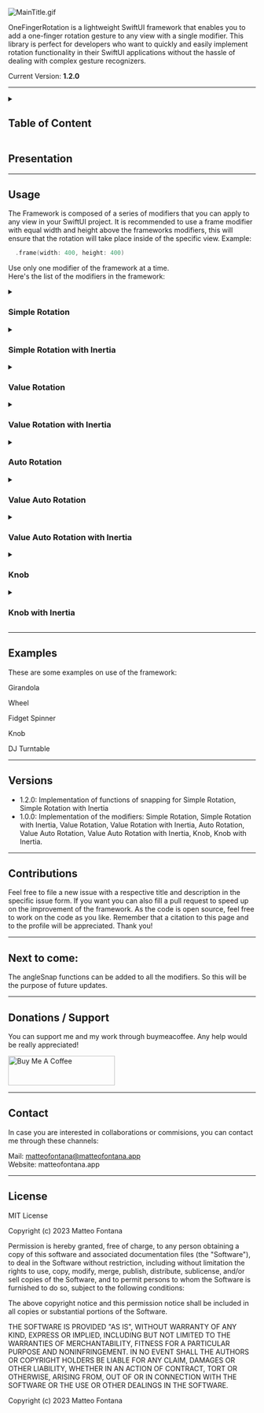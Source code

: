 ![MainTitle.gif](https://s12.gifyu.com/images/MainTitle.gif)

OneFingerRotation is a lightweight SwiftUI framework that enables you to add a one-finger rotation gesture to any view with a single modifier. This library is perfect for developers who want to quickly and easily implement rotation functionality in their SwiftUI applications without the hassle of dealing with complex gesture recognizers.

Current Version: **1.2.0**

---

<!--Table of Content-->
<details>
<summary>

## Table of Content

</summary>

- [Table of Content](#table-of-content)
- [Presentation](#presentation)
- [Usage](#usage)
  - [Simple Rotation](#simple-rotation)
  - [Simple Rotation with Inertia](#simple-rotation-with-inertia)
  - [Value Rotation](#value-rotation)
  - [Value Rotation with Inertia](#value-rotation-with-inertia)
  - [Auto Rotation](#auto-rotation)
  - [Value Auto Rotation](#value-auto-rotation)
  - [Value Auto Rotation with Inertia](#value-auto-rotation-with-inertia)
  - [Knob](#knob)
  - [Knob with Inertia](#knob-with-inertia)
- [Examples](#examples)
- [Versions](#versions)
- [Contributions](#contributions)
- [Next to come:](#next-to-come)
- [Donations / Support](#donations--support)
- [Contact](#contact)
- [License](#license)
</details>

## Presentation
---
## Usage

The Framework is composed of a series of modifiers that you can apply to any view in your SwiftUI project.
It is recommended to use a frame modifier with equal width and height above the frameworks modifiers, this will ensure that the rotation will take place inside of the specific view. Example:

```swift
  .frame(width: 400, height: 400)
```
Use only one modifier of the framework at a time.<br>
Here's the list of the modifiers in the framework:

<details>
<summary>

### Simple Rotation

</summary>

The Simple Rotation allows for a simple rotation using one finger.

**Declaration:**

```swift
  .simpleRotation()
```
**Customization:**

* rotationAngle: identifies the original angle of the element<br> [Type: **Angle** - Stock value: **.degrees(0)**]

* angleSnap: allows snapping using an angle factor which identifies the basic multiple of the angle<br> [Type: **Binding\<Double\>** - Stock Value: **Non declared**]
  
```swift
  .simpleRotation(
    rotationAngle: .degrees(20)
    angleSnap: .constant(60)
  )
```
</details>

<!--Simple Rotation with Inertia-->
<details>
<summary>

### Simple Rotation with Inertia

</summary>

The Simple Inertia Rotation allows the view for a simple rotation with consequent inertia effect.

**Declaration:**

Declaration should be like this:

```swift
  .simpleRotationInertia()
```

**Customization:**

These are the customization possibilities:
* friction: the inertia factor of slowdown.<br>[Type: **Binding\<Double\>** - Stock value: **0.005**] 
* velocityMultiplier: the speed multiplier of the inertia function related to the speed of the gesture on screen.<br>[Type: **Binding\<Double\>** - Stock value: **0.1**]
* decelerationFactor: the deceleration factor multiplier, big value indicates a longer inertia.<br>[Type: **Binding\<Double\>** - Stock value: **0.4**]
* rotationAngle: identifies the original angle of the element<br> [Type: **Angle** - Stock value: **.degrees(0)**]
* angleSnap: allows snapping using an angle factor which identifies the basic multiple of the angle<br> [Type: **Binding\<Double\>** - Stock Value: **Non declared**]
* angleSnapShowFactor: this variable controls the visibility during the inertia of angles not belonging to the angleSnap range.<br>[Type: **Binding\<Double\>** - Stock value: **0.1**]
  
```swift
  .simpleRotationInertia(
    friction: .constant(0.005),
    velocityMultiplier: .constant(0.1),
    decelerationFactor: .constant(0.4),
    rotationAngle: .degrees(0.0),
    angleSnap: .constant(20),
    angleSnapShowFactor: .constant(0.1)
  )
```

</details>

<!--Value Rotation-->
<details>
<summary>

### Value Rotation

</summary>
The Value Rotation allows for a simple rotation using one finger with a linked value related to the total angle of rotation.

**Setup**

To use the modifier it's necessary to create a variable of type double that will indicate the starting point of the element. Example:

```swift
  @State private var totalAngle: Double = 0.0
```

**Declaration:**

To declare the modifier it is mandatory to link the variable and also the onAngleChanged, inside of this there must be the linked variable.

```swift
  .valueRotation(
    totalAngle: $totalAngle2,
    onAngleChanged: { newAngle in
    totalAngle2 = newAngle
    }
  )
```

**Customization:**

*  animation: this parameter controls the animation during a change of totalAngle from outside the modifier.<br>[Type: **Animation** - Stock value: **Missing value**]

```swift
  .valueRotation(
    totalAngle: $totalAngle,
    onAngleChanged: { newAngle in
    totalAngle = newAngle
    },
    animation: .spring()
  )
```


</details>

<!--Value Rotation with Inertia-->
<details>
<summary>

### Value Rotation with Inertia

</summary>

The Value Rotation with Inertia allows for a rotation with value linked and inertia effect at the end of the gesture.

**Setup**

To use the modifier it's necessary to create a variable of type double that will indicate the starting point of the element. Example:

```swift
  @State private var totalAngle: Double = 0.0
```

**Declaration:**

To declare the modifier it is mandatory to link the variable and also the onAngleChanged, inside of this there must be the linked variable.

```swift
  .valueRotationInertia(
      totalAngle: $totalAngle,
      onAngleChanged: { newAngle in
      totalAngle = newAngle
    }
  )
```


**Customization:**

These are the customization possibilities:
* friction: the inertia factor of slowdown.<br>[Type: **Binding\<Double\>** - Stock value: **0.005**] 
* velocityMultiplier: the speed multiplier of the inertia function related to the speed of the gesture on screen.<br>[Type: **Binding\<Double\>** - Stock value: **0.1**]
*  animation: this parameter controls the animation during a change of totalAngle from outside the modifier.<br>[Type: **Animation** - Stock value: **Missing**]
* stoppingAnimation: this variable controls if the rotation stops after the value of knobValue changes outside the modifier. It is suggested to use a variable as it will be needed in case of this application.<br>[Type: **Binding\<Bool\>** - Stock value: **false**]

```swift
  .valueRotationInertia(
    totalAngle: $totalAngle,
    friction: .constant(0.005),
    onAngleChanged: { newAngle in
      totalAngle3 = newAngle
    },
    velocityMultiplier: .constant(0.1),
    animation: .spring(),
    stoppingAnimation: $valueChange
)
```

</details>

<!--Auto Rotation-->
<details>
<summary>

### Auto Rotation

</summary>

The Auto Rotation applies an automatic rotation to a simple rotation.

**Declaration:**

```swift
  .autoRotation()
```
**Customization:**

* rotationAngle: Identifies the original angle of the element<br> [Type: **Angle** - Stock value: **.degrees(0)**]

* autoRotationSpeed: Indicates the speed of the rotation of the content during motion.<br>[Type: **Binding\<Double\>** - Stock value: **20**]

* autoRotationActive: Indicates if the content has to rotate or not, allowing for pause of the rotation.<br>[Type: **Binding\<Bool\>** - Stock value: **true**]
  
```swift
  .autoRotation(
    rotationAngle: .degrees(20)
    autoRotationSpeed: .constant(20),
    autoRotationActive: .constant(true)
  )
```

In case there have been use of variables for the last two parameters it is possible to modify them using binding variables:

```swift
  .autoRotation(
    rotationAngle: .degrees(20),
    autoRotationSpeed: $autoRotationSpeed,
    autoRotationActive: $autoRotationActive
  )
```

Using this method will make able to modify the variables during the use of the modifier:

```swift
  Button(action: {
    autoRotationActive.toggle()
  }, label: {
    Text("Pause the Rotation")
  })

  Button(action: {
    autoRotationSpeed = [Insert double value here]
  }, label: {
    Text("Modify the speed")
  })
```

</details>

<!--Value Auto Rotation-->
<details>
<summary>

### Value Auto Rotation

</summary>

The Value Auto Rotation links a value related to the angle of an Auto Rotation

**Setup**

To use the modifier it's necessary to create a variable of type double that will indicate the starting point of the element. Example:

```swift
  @State private var totalAngle: Double = 0.0
```

**Declaration:**

To declare the modifier it is mandatory to link the variable and also the onAngleChanged, inside of this there must be the linked variable.

```swift
  .valueAutoRotation(
    totalAngle: $totalAngle,
    onAngleChanged: { newAngle in
        totalAngle = newAngle
    }
  )
```

**Customization:**

*  animation: this parameter controls the animation during a change of totalAngle from outside the modifier.<br>[Type: **Animation** - Stock value: **Missing value**]

* autoRotationSpeed: Indicates the speed of the rotation of the content during motion.<br>[Type: **Binding\<Double\>** - Stock value: **20**]

* autoRotationActive: Indicates if the content has to rotate or not, allowing for pause of the rotation.<br>[Type: **Binding\<Bool\>** - Stock value: **true**]

```swift
  .valueAutoRotation(
    totalAngle: $totalAngle,
    onAngleChanged: { newAngle in
        totalAngle = newAngle
    },
    animation: .spring(),
    autoRotationSpeed: .constant(20),
    autoRotationEnabled: .constant(true)
  )
```

At this point is also possible to add the reading of the totalAngle:
```swift
  Text("The value is: \(totalAngle)")
```

In case there have been use of variables for the last two parameters it is possible to modify them using binding variables:

```swift
  .valueAutoRotation(
    totalAngle: $totalAngle,
    onAngleChanged: { newAngle in
        totalAngle = newAngle
    },
    animation: .spring(),
    autoRotationSpeed: $autoRotationSpeed,
    autoRotationActive: $autoRotationActive
  )
```

Using this method will make able to modify the variables during the use of the modifier:

```swift
  Button(action: {
    autoRotationActive.toggle()
  }, label: {
    Text("Pause the Rotation")
  })

  Button(action: {
    autoRotationSpeed = [Insert double value here]
  }, label: {
    Text("Modify the speed")
  })
```


content
</details>

<!--Value Auto Rotation with Inertia-->
<details>
<summary>

### Value Auto Rotation with Inertia

</summary>

An Automatic rotation with finger rotation gesture and inertia effect. All in one.

**Setup**

To use the modifier it's necessary to create a variable of type double that will indicate the starting point of the element. Example:

```swift
  @State private var totalAngle: Double = 0.0
```

**Declaration:**

To declare the modifier it is mandatory to link the variable and also the onAngleChanged, inside of this there must be the linked variable.

```swift
  .valueAutoRotationInertia(
    totalAngle: $totalAngle,
    onAngleChanged: { newAngle in
    totalAngle = newAngle
    }
  )
```

**Customization**

These are the customization possibilities:

* friction: the inertia factor of slowdown.<br>[Type: **Binding\<Double\>** - Stock value: **0.005**] 
* velocityMultiplier: the speed multiplier of the inertia function related to the speed of the gesture on screen.<br>[Type: **Binding\<Double\>** - Stock value: **0.1**]
*  animation: this parameter controls the animation during a change of totalAngle from outside the modifier.<br>[Type: **Animation** - Stock value: **Missing value**]
* stoppingAnimation: this variable controls if the rotation stops after the value of knobValue changes outside the modifier. It is suggested to use a variable as it will be needed in case of this application.<br>[Type: **Binding\<Bool\>** - Stock value: false]
* autoRotationSpeed: Indicates the speed of the rotation of the content during motion.<br>[Type: **Binding\<Double\>** - Stock value: **20**]
* autoRotationActive: Indicates if the content has to rotate or not, allowing for pause of the rotation.<br>[Type: **Binding\<Bool\>** - Stock value: **true**]

```swift
  .valueAutoRotationInertia(
    totalAngle: $totalAngle,
    friction: .constant(0.1)
    onAngleChanged: { newAngle in
      totalAngle = newAngle
    },
    velocityMultiplier: .constant(0.1),
    animation: .spring(),
    stoppingAnimation: $valueChange,
    autoRotationSpeed: .constant(90),
    autoRotationEnabled: .constant(true)
  )
```

</details>

<!--Knob-->
<details>
<summary>

### Knob

</summary>

The Knob applies a range value from 0 to 1 to a certain angle interval.

**Setup:**

To use the modifier it's necessary to create a variable of type double between the range 0.0-1.0, this variable will indicate the starting point of the knob. For example in this next implementation, the knob will start from the middle point:

```swift
  @State private var knobValue: Double = 0.5
```

**Declaration:**

To declare the modifier it is mandatory to link the variable and also the onKnobValueChanged, inside of this there must be the linked variable.

```swift
  .knobRotation(
    knobValue: $knobValue,
    onKnobValueChanged: { newValue in
      knobValue = newValue
    }
  )
```

**Customization:**

* minAngle: the minimum angle of the knob.<br>[Type: **Double** - Stock value: **-90**]
* maxAngle: the maximum angle of the knob.<br>[Type: **Double** - Stock value: **+90**]
* animation: this parameter controls the animation during a change of knobValue from outside the modifier.<br>[Type: **Animation** - Stock value: **Missing value**]


```swift
  .knobRotation(
    knobValue: $knobValue,
    minAngle: -180,
    maxAngle: +180,
    onKnobValueChanged: { newValue in
      knobValue = newValue
    },
    animation: .spring()
  )
```
At this point is also possible to add the reading of the knobValue:
```swift
  Text("The value is: \(knobValue)")
```
In case there is need to change the value from outside this is the procedure ot call it:
```swift
  Button(action: {
    knobValue = 0.6
  }, label: {
    Text("Button")
  })
```

</details>

<!--Knob Inertia-->
<details>
<summary>

### Knob with Inertia

</summary>

The Knob Inertia applies inertia effect to a simple knob.

**Setup:**

To use the modifier it's necessary to create a variable of type double between the range 0.0-1.0, this variable will indicate the starting point of the knob. For example in this next implementation, the knob will start from the middle point:

```swift
  @State private var knobValue: Double = 0.5
```

**Declaration:**

To declare the modifier it is mandatory to link the variable and also the onKnobValueChanged, inside of this there must be the linked variable.

```swift
  .knobInertia(
    knobValue: $knobValue,
    onKnobValueChanged: { newValue in
      knobValue = newValue
    }
  )
```

**Customization:**

You can customize these parameters:<br>
* minAngle: the minimum angle of the knob.<br>[Type: **Double** - Stock value: **-90**]
* maxAngle: the maximum angle of the knob.<br>[Type: **Double** - Stock value: **+90**]
* friction: the inertia factor of slowdown.<br>[Type: **Binding\<Double\>** - Stock value: **0.2**]
* velocityMultiplier: the speed multiplier of the inertia function related to the speed of the gesture on screen.<br>[Type: **Binding\<Double\>** - Stock value: **0.1**]
* animation: this parameter controls the animation during a change of knobValue from outside the modifier.<br>[Type: **Animation** - Stock value: **Missing value**]
* stoppingAnimation: this variable controls if the rotation stops after the value of knobValue changes outside the modifier. It is suggested to use a variable as it will be needed in case of this application.<br>[Type: **Binding\<Bool\>** - Stock value: **false**]


```swift
@State var valueChange: Bool = false
///Other code sections
  .knobInertia(
    knobValue: $knobValue,
    minangle: -180,
    maxAngle: +180,
    friction: .constant(0.1),
    onKnobValueChanged: { newValue in
      knobValue = newValue
    },
    velocityMultiplier: .constant(0.1),
    animation: .spring(),
    stoppingAnimation: $valueChange
  )
```

At this point is also possible to add the reading of the knobValue:
```swift
  Text("The value is: \(knobValue)")
```
In case there is need to change the value from outside this is the procedure ot call it:<br>Other than sending the new value it is necessary to switch the value of valueChange like this:
```swift
  Button(action: {
    knobValue = 0.6
    valueChange = true
  }, label: {
    Text("Button")
  })
```

</details>

---
## Examples

These are some examples on use of the framework:

Girandola

Wheel

Fidget Spinner

Knob

DJ Turntable

---

## Versions

* 1.2.0: Implementation of functions of snapping for Simple Rotation, Simple Rotation with Inertia
* 1.0.0: Implementation of the modifiers: Simple Rotation, Simple Rotation with Inertia, Value Rotation, Value Rotation with Inertia, Auto Rotation, Value Auto Rotation, Value Auto Rotation with Inertia, Knob, Knob with Inertia.

---
## Contributions

Feel free to file a new issue with a respective title and description in the specific issue form. If you want you can also fill a pull request to speed up on the improvement of the framework. As the code is open source, feel free to work on the code as you like. Remember that a citation to this page and to the profile will be appreciated. Thank you!

---

## Next to come:

The angleSnap functions can be added to all the modifiers. So this will be the purpose of future updates.

---
## Donations / Support

You can support me and my work through buymeacoffee. Any help would be really appreciated!

<a href="https://www.buymeacoffee.com/matteofontana" target="_blank"><img src="https://cdn.buymeacoffee.com/buttons/v2/arial-yellow.png" alt="Buy Me A Coffee" style="height: 60px !important;width: 217px !important;" ></a>

---
## Contact

In case you are interested in collaborations or commisions, you can contact me through these channels:

Mail: matteofontana@matteofontana.app<br>
Website: matteofontana.app

---
## License

MIT License

Copyright (c) 2023 Matteo Fontana

Permission is hereby granted, free of charge, to any person obtaining a copy
of this software and associated documentation files (the "Software"), to deal
in the Software without restriction, including without limitation the rights
to use, copy, modify, merge, publish, distribute, sublicense, and/or sell
copies of the Software, and to permit persons to whom the Software is
furnished to do so, subject to the following conditions:

The above copyright notice and this permission notice shall be included in all
copies or substantial portions of the Software.

THE SOFTWARE IS PROVIDED "AS IS", WITHOUT WARRANTY OF ANY KIND, EXPRESS OR
IMPLIED, INCLUDING BUT NOT LIMITED TO THE WARRANTIES OF MERCHANTABILITY,
FITNESS FOR A PARTICULAR PURPOSE AND NONINFRINGEMENT. IN NO EVENT SHALL THE
AUTHORS OR COPYRIGHT HOLDERS BE LIABLE FOR ANY CLAIM, DAMAGES OR OTHER
LIABILITY, WHETHER IN AN ACTION OF CONTRACT, TORT OR OTHERWISE, ARISING FROM,
OUT OF OR IN CONNECTION WITH THE SOFTWARE OR THE USE OR OTHER DEALINGS IN THE
SOFTWARE.

Copyright (c) 2023 Matteo Fontana
